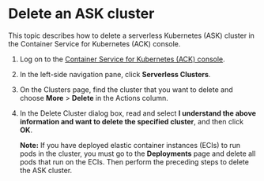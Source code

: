# Delete an ASK cluster

This topic describes how to delete a serverless Kubernetes \(ASK\) cluster in the Container Service for Kubernetes \(ACK\) console.

1.  Log on to the [Container Service for Kubernetes \(ACK\) console](https://cs.console.aliyun.com).

2.  In the left-side navigation pane, click **Serverless Clusters**.

3.  On the Clusters page, find the cluster that you want to delete and choose **More** \> **Delete** in the Actions column.

4.  In the Delete Cluster dialog box, read and select **I understand the above information and want to delete the specified cluster**, and then click **OK**.

    **Note:** If you have deployed elastic container instances \(ECIs\) to run pods in the cluster, you must go to the **Deployments** page and delete all pods that run on the ECIs. Then perform the preceding steps to delete the ASK cluster.


